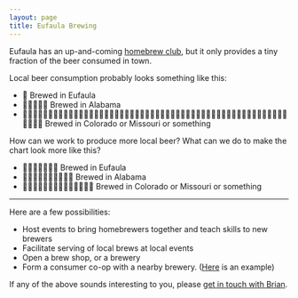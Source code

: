 ```yaml
---
layout: page
title: Eufaula Brewing
---
```


Eufaula has an up-and-coming [homebrew club](https://instagram.com/breufaula), but it only provides a tiny fraction of the beer consumed in town.

Local beer consumption probably looks something like this:

- 🍺 Brewed in Eufaula
- 🍺🍺🍺🍺🍺 Brewed in Alabama
- 🍺🍺🍺🍺🍺🍺🍺🍺🍺🍺🍺🍺🍺🍺🍺🍺🍺🍺🍺🍺🍺🍺🍺🍺🍺🍺🍺🍺🍺🍺🍺🍺🍺🍺🍺🍺🍺🍺🍺🍺🍺🍺🍺🍺🍺🍺🍺🍺🍺🍺🍺🍺🍺🍺🍺🍺 Brewed in Colorado or Missouri or something

How can we work to produce more local beer? What can we do to make the chart look more like this?

- 🍺🍺🍺🍺🍺🍺🍺 Brewed in Eufaula
- 🍺🍺🍺🍺🍺🍺🍺🍺🍺🍺 Brewed in Alabama
- 🍺🍺🍺🍺🍺🍺🍺🍺🍺🍺🍺🍺🍺🍺 Brewed in Colorado or Missouri or something

---

Here are a few possibilities:

- Host events to bring homebrewers together and teach skills to new brewers
- Facilitate serving of local brews at local events
- Open a brew shop, or a brewery
- Form a consumer co-op with a nearby brewery. ([Here](https://fairstate.coop/) is an example)

If any of the above sounds interesting to you, please [get in touch with Brian](https://briandavidhall.com/contact/).
